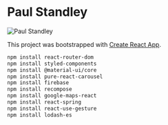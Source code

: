# Paul Standley

![Paul Standley](http://res.cloudinary.com/pieol2/image/upload/v1516543296/profile-small.png)

This project was bootstrapped with [Create React App](https://github.com/facebook/create-react-app).

```BASH
npm install react-router-dom
npm install styled-components
npm install @material-ui/core
npm install pure-react-carousel
npm install firebase
npm install recompose
npm install google-maps-react
npm install react-spring
npm install react-use-gesture
npm install lodash-es
```
